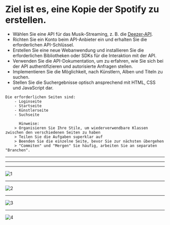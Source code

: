 # Ziel ist es, eine Kopie der Spotify zu erstellen.

- Wählen Sie eine API für das Musik-Streaming, z. B. die [Deezer-API](https://developers.deezer.com).
- Richten Sie ein Konto beim API-Anbieter ein und erhalten Sie die erforderlichen API-Schlüssel.
- Erstellen Sie eine neue Webanwendung und installieren Sie die erforderlichen Bibliotheken oder SDKs für die Interaktion mit der API.
- Verwenden Sie die API-Dokumentation, um zu erfahren, wie Sie sich bei der API authentifizieren und autorisierte Anfragen stellen.
- Implementieren Sie die Möglichkeit, nach Künstlern, Alben und Titeln zu suchen.
- Stellen Sie die Suchergebnisse optisch ansprechend mit HTML, CSS und JavaScript dar.

```
Die erforderlichen Seiten sind:
    - Loginseite
    - Startseite
    - Künstlerseite
    - Suchseite

      Hinweise:
    > Organisieren Sie Ihre Stile, um wiederverwendbare Klassen zwischen den verschiedenen Seiten zu haben
    > Teilen Sie die Aufgaben superklar auf
    > Beenden Sie die einzelne Seite, bevor Sie zur nächsten übergehen
    > "Commiten" und "Mergen" Sie häufig, arbeiten Sie an separaten "Branchen".
```

---

---

---

![1](./images/image1.png)

---

![2](images/image2.png)

---

![3](images/image3.png)

---

![4](images/image4.png)
